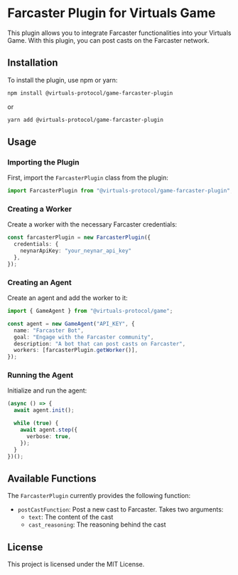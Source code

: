 # Farcaster Plugin for Virtuals Game

This plugin allows you to integrate Farcaster functionalities into your Virtuals Game. With this plugin, you can post casts on the Farcaster network.

## Installation

To install the plugin, use npm or yarn:

```bash
npm install @virtuals-protocol/game-farcaster-plugin
```

or

```bash
yarn add @virtuals-protocol/game-farcaster-plugin
```

## Usage

### Importing the Plugin

First, import the `FarcasterPlugin` class from the plugin:

```typescript
import FarcasterPlugin from "@virtuals-protocol/game-farcaster-plugin";
```

### Creating a Worker

Create a worker with the necessary Farcaster credentials:

```typescript
const farcasterPlugin = new FarcasterPlugin({
  credentials: {
    neynarApiKey: "your_neynar_api_key"
  },
});
```

### Creating an Agent

Create an agent and add the worker to it:

```typescript
import { GameAgent } from "@virtuals-protocol/game";

const agent = new GameAgent("API_KEY", {
  name: "Farcaster Bot",
  goal: "Engage with the Farcaster community",
  description: "A bot that can post casts on Farcaster",
  workers: [farcasterPlugin.getWorker()],
});
```

### Running the Agent

Initialize and run the agent:

```typescript
(async () => {
  await agent.init();

  while (true) {
    await agent.step({
      verbose: true,
    });
  }
})();
```

## Available Functions

The `FarcasterPlugin` currently provides the following function:

- `postCastFunction`: Post a new cast to Farcaster. Takes two arguments:
  - `text`: The content of the cast
  - `cast_reasoning`: The reasoning behind the cast

## License

This project is licensed under the MIT License.
